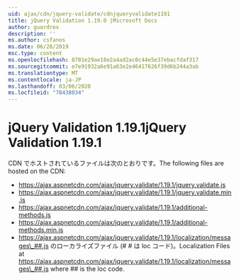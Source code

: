```yaml
---
uid: ajax/cdn/jquery-validate/cdnjqueryvalidate1191
title: jQuery Validation 1.19.0 |Microsoft Docs
author: guardrex
description: ''
ms.author: csfanos
ms.date: 06/28/2019
msc.type: content
ms.openlocfilehash: 8701e29ae18e2a4ad2ac0c44e5e37ebacfdaf317
ms.sourcegitcommit: e7e91932a6e91a63e2e46417626f39d6b244a3ab
ms.translationtype: MT
ms.contentlocale: ja-JP
ms.lasthandoff: 03/06/2020
ms.locfileid: "78438034"
---
```

# <a name="jquery-validation-1191"></a><span data-ttu-id="891c1-102">jQuery Validation 1.19.1</span><span class="sxs-lookup"><span data-stu-id="891c1-102">jQuery Validation 1.19.1</span></span>

<span data-ttu-id="891c1-103">CDN でホストされているファイルは次のとおりです。</span><span class="sxs-lookup"><span data-stu-id="891c1-103">The following files are hosted on the CDN:</span></span>

- https://ajax.aspnetcdn.com/ajax/jquery.validate/1.19.1/jquery.validate.js
- https://ajax.aspnetcdn.com/ajax/jquery.validate/1.19.1/jquery.validate.min.js
- https://ajax.aspnetcdn.com/ajax/jquery.validate/1.19.1/additional-methods.js
- https://ajax.aspnetcdn.com/ajax/jquery.validate/1.19.1/additional-methods.min.js
- <span data-ttu-id="891c1-104">https://ajax.aspnetcdn.com/ajax/jquery.validate/1.19.1/localization/messages\_##.js のローカライズファイル (# # は loc コード)。</span><span class="sxs-lookup"><span data-stu-id="891c1-104">Localization Files at https://ajax.aspnetcdn.com/ajax/jquery.validate/1.19.1/localization/messages\_##.js where ## is the loc code.</span></span>
